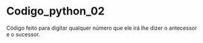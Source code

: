 # Codigo_python_02
 Código feito para digitar qualquer número que ele irá lhe dizer o antecessor e o sucessor.
